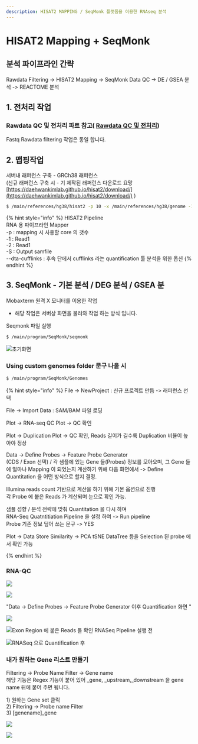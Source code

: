 ```yaml
---
description: HISAT2 MAPPING / SeqMonk 플랫폼을 이용한 RNAseq 분석
---
```


# HISAT2 Mapping + SeqMonk

## 분석 파이프라인 간략

Rawdata Filtering -&gt; HISAT2 Mapping -&gt; SeqMonk Data QC -&gt; DE / GSEA 분석 -&gt; REACTOME 분석

## 1. 전처리 작업 

### Rawdata QC 및 전처리 파트 참고\( [Rawdata QC 및 전처리](../untitled.md)\)

Fastq Rawdata filtering 작업은 동일 합니다.

## 2. 맵핑작업

서버내 래퍼런스 구축  - GRCh38 래퍼런스  
\(신규 래퍼런스 구축 시 - 기 제작된 래퍼런스 다운로드 요망[https://daehwankimlab.github.io/hisat2/download/](https://daehwankimlab.github.io/hisat2/download/) \)

```bash
$ /main/references/hg38/hisat2 -p 10 -x /main/references/hg38/genome -1 ${read_1} -2 ${read_2} -S /main/users/gilje/projects/teratocarcinoma/rna_seq/${output}.sam --dta-cufflinks
```

{% hint style="info" %}
HISAT2 Pipeline   
RNA 용 파이프라인 Mapper  
-p : mapping 시 사용할 core 의 갯수  
-1 : Read1  
-2 : Read1  
-S : Output samfile  
--dta-cufflinks : 후속 단에서 cufflinks 라는 quantification 툴 분석을 위한 옵션
{% endhint %}

## 3. SeqMonk - 기본 분석 / DEG 분석 / GSEA 분 

Mobaxterm 원격 X 모니터를 이용한 작업  
- 해당 작업은 서버상 화면을 불러와 작업 하는 방식 입니다.  
  
Seqmonk 파일 실행 

```bash
$ /main/program/SeqMonk/seqmonk
```

![&#xCD08;&#xAE30;&#xD654;&#xBA74;](../../.gitbook/assets/image%20%2821%29.png)

### Using custom genomes folder 문구 나올 시

```bash
$ /main/program/SeqMonk/Genomes
```

{% hint style="info" %}
File -&gt; NewProject : 신규 프로젝트 만듬 -&gt; 래퍼런스 선택

File -&gt; Import Data : SAM/BAM 파일 로딩

Plot -&gt; RNA-seq QC Plot -&gt; QC 확인

Plot -&gt; Duplication Plot -&gt; QC 확인, Reads 길이가 길수룩 Duplication 비율이 높아야 정상

Data -&gt; Define Probes -&gt; Feature Probe Generator  
\(CDS / Exon 선택\) / 각 샘플에 있는 Gene 들\(Probes\) 정보를 모아오며, 그 Gene 들에 얼마나 Mapping 이 되었는지 계산하기 위해 다음 화면에서 -&gt; Define Quantitation 을 어떤 방식으로 할지 결정.  
  
Illumina reads count 기반으로 계산을 하기 위해 기본 옵션으로 진행  
각 Probe 에 붙은 Reads 가 계산되며 눈으로 확인 가능.  
  
샘플 성향 / 분석 전략에 맞춰 Quantitation 을 다시 하며   
RNA-Seq Quatntitiation Pipeline 을 설정 하여 -&gt; Run pipeline  
Probe 기존 정보 덮어 쓰는 문구 -&gt; YES  
  
   
Plot -&gt; Data Store Similarity -&gt; PCA tSNE DataTree 등을 Selection 된 probe 에서 확인 가능

  
   
  
{% endhint %}

### RNA-QC

![](../../.gitbook/assets/image%20%2839%29.png)

![](../../.gitbook/assets/image%20%2878%29.png)



"Data -&gt; Define Probes -&gt; Feature Probe Generator 이후 Quantification 화면  "

![](../../.gitbook/assets/image%20%2859%29.png)



![Exon Region &#xC5D0; &#xBD99;&#xC740; Reads &#xB4E4; &#xD655;&#xC778; RNASeq Pipeline &#xC2E4;&#xD589; &#xC804;](../../.gitbook/assets/image%20%2835%29.png)

  


![RNASeq &#xC73C;&#xB85C; Quantification &#xD6C4;](../../.gitbook/assets/image%20%2890%29.png)





### 내가 원하는 Gene 리스트 만들기

Filtering -&gt; Probe Name Filter -&gt; Gene name   
해당 기능은 Regex 기능이 붙어 있어 \_gene, \_upstream,\_downstream 을 gene name 뒤에 붙어 주면 됩니다.



1\) 원하는 Gene set 클릭  
2\) Filtering -&gt; Probe name Filter   
3\) \[genename\]\_gene  
  


![](../../.gitbook/assets/image%20%28108%29.png)





![](../../.gitbook/assets/image%20%28109%29.png)



